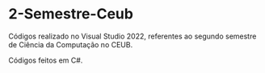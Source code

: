# 2-Semestre-Ceub

<p>
  Códigos realizado no Visual Studio 2022, referentes ao segundo semestre de Ciência da Computação no CEUB.
</p>
<p>
  Códigos feitos em C#.
</p>
